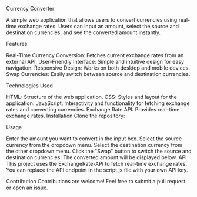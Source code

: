 Currency Converter


A simple web application that allows users to convert currencies using real-time exchange rates. Users can input an amount,
select the source and destination currencies, and see the converted amount instantly.

Features

Real-Time Currency Conversion: Fetches current exchange rates from an external API.
User-Friendly Interface: Simple and intuitive design for easy navigation.
Responsive Design: Works on both desktop and mobile devices.
Swap Currencies: Easily switch between source and destination currencies.

Technologies Used

HTML: Structure of the web application.
CSS: Styles and layout for the application.
JavaScript: Interactivity and functionality for fetching exchange rates and converting currencies.
Exchange Rate API: Provides real-time exchange rates.
Installation
Clone the repository:

Usage

Enter the amount you want to convert in the input box.
Select the source currency from the dropdown menu.
Select the destination currency from the other dropdown menu.
Click the "Swap" button to switch the source and destination currencies.
The converted amount will be displayed below.
API
This project uses the ExchangeRate-API to fetch real-time exchange rates. You can replace the API endpoint in the script.js file with your own API key.

Contribution
Contributions are welcome! Feel free to submit a pull request or open an issue.
